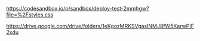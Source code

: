 https://codesandbox.io/p/sandbox/deploy-test-2mmhgw?file=%2Fstyles.css








https://drive.google.com/drive/folders/1eKgozMRKSVgasINMJ8fW5KarwPIF2xdu
